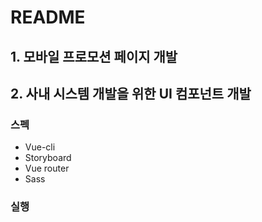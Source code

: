 # README
## 1. 모바일 프로모션 페이지 개발

## 2. 사내 시스템 개발을 위한 UI 컴포넌트 개발
### 스펙
* Vue-cli
* Storyboard
* Vue router
* Sass

### 실행

